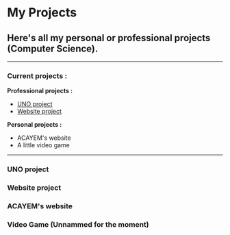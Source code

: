# My Projects <br/>
## Here's all my personal or professional projects (Computer Science).
---
### Current projects : 

**Professional projects :**
* [UNO project](https://github.com/Ldm01/Projects/tree/master/Uno)
* [Website project](https://github.com/Ldm01/Projects/tree/master/Website_PlannedTrip)

**Personal projects :**
* ACAYEM's website
* A little video game

---
### UNO project

### Website project

### ACAYEM's website

### Video Game (Unnammed for the moment)
